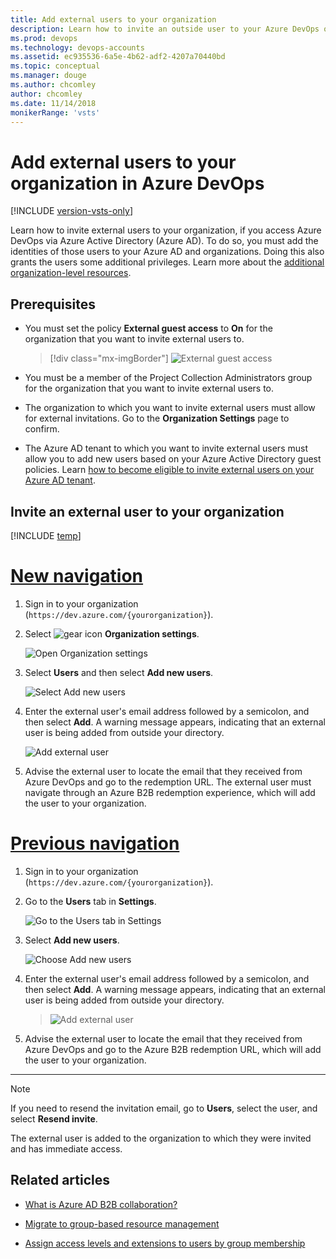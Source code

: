 ```yaml
---
title: Add external users to your organization
description: Learn how to invite an outside user to your Azure DevOps organization
ms.prod: devops
ms.technology: devops-accounts
ms.assetid: ec935536-6a5e-4b62-adf2-4207a70440bd
ms.topic: conceptual
ms.manager: douge
ms.author: chcomley
author: chcomley
ms.date: 11/14/2018
monikerRange: 'vsts'
---
```

# Add external users to your organization in Azure DevOps

[!INCLUDE [version-vsts-only](../../_shared/version-vsts-only.md)]

Learn how to invite external users to your organization, if you access Azure DevOps via Azure Active Directory (Azure AD). To do so, you must add the identities of those users to your Azure AD and organizations. Doing this also grants the users some additional privileges. Learn more about the [additional organization-level resources](resources-granted-to-project-members.md).

## Prerequisites

* You must set the policy **External guest access** to **On** for the organization that you want to invite external users to.

   >[!div class="mx-imgBorder"]
   >![External guest access](_img/add-external-user/guest-access.png)

* You must be a member of the Project Collection Administrators group for the organization that you want to invite external users to.

* The organization to which you want to invite external users must allow for external invitations. Go to the **Organization Settings** page to confirm.

* The Azure AD tenant to which you want to invite external users must allow you to add new users based on your Azure Active Directory guest policies. Learn [how to become eligible to invite external users on your Azure AD tenant](/azure/active-directory/active-directory-b2b-delegate-invitations).

## Invite an external user to your organization

[!INCLUDE [temp](../../_shared/new-navigation-cloud.md)]

# [New navigation](#tab/new-nav)

1. Sign in to your organization (```https://dev.azure.com/{yourorganization}```).

2. Select ![gear icon](../../_img/icons/gear-icon.png) **Organization settings**.

   ![Open Organization settings](../../_shared/_img/settings/open-admin-settings-vert.png)

3. Select **Users** and then select **Add new users**.

   ![Select Add new users](_img/_shared/add-new-users.png)

4. Enter the external user's email address followed by a semicolon, and then select **Add**. A warning message appears, indicating that an external user is being added from outside your directory.

   ![Add external user](_img/add-external-user/add-external-user-vert.png)

5. Advise the external user to locate the email that they received from Azure DevOps and go to the redemption URL. The external user must navigate through an Azure B2B redemption experience, which will add the user to your organization.

# [Previous navigation](#tab/previous-nav)

1. Sign in to your organization (```https://dev.azure.com/{yourorganization}```).

2. Go to the **Users** tab in **Settings**.

   ![Go to the Users tab in Settings](../../_shared/_img/users-hub-updated-ui.png)

3. Select **Add new users**.

   ![Choose Add new users](_img/add-external-user/choose-add-new-users.png)

4. Enter the external user's email address followed by a semicolon, and then select **Add**. A warning message appears, indicating that an external user is being added from outside your directory.

   >![Add external user](_img/add-external-user/add-external-user.png)

5. Advise the external user to locate the email that they received from Azure DevOps and go to the Azure B2B redemption URL, which will add the user to your organization.

---

>[!Note]
>If you need to resend the invitation email, go to **Users**, select the user, and select **Resend invite**.

The external user is added to the organization to which they were invited and has immediate access.

## Related articles

* [What is Azure AD B2B collaboration?](/azure/active-directory/active-directory-b2b-what-is-azure-ad-b2b)

* [Migrate to group-based resource management](migrate-to-group-based-resource-management-in-VSTS.md)

* [Assign access levels and extensions to users by group membership](assign-access-levels-and-extensions-by-group-membership.md)
